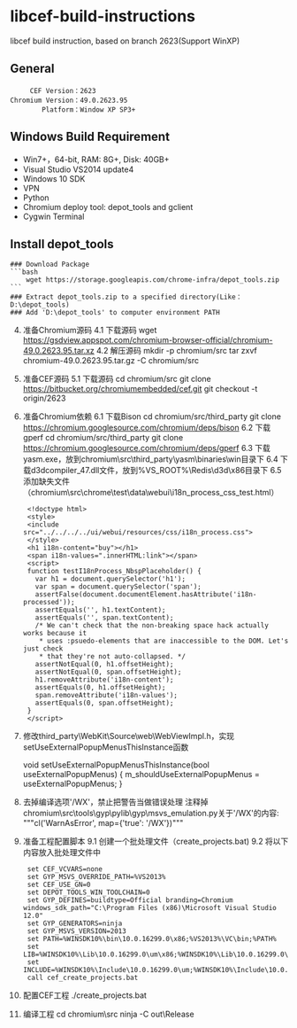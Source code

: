 # libcef-build-instructions
libcef build instruction, based on branch 2623(Support WinXP)

## General
	 	 CEF Version：2623
   	Chromium Version：49.0.2623.95
	        Platform：Window XP SP3+

## Windows Build Requirement
* Win7+，64-bit, RAM: 8G+, Disk: 40GB+
* Visual Studio VS2014 update4
* Windows 10 SDK
* VPN
* Python
* Chromium deploy tool: depot_tools and gclient
* Cygwin Terminal

## Install depot_tools
	### Download Package
	```bash
		wget https://storage.googleapis.com/chrome-infra/depot_tools.zip
	```
	### Extract depot_tools.zip to a specified directory(Like：D:\depot_tools)
	### Add 'D:\depot_tools' to computer environment PATH

4. 准备Chromium源码
	4.1 下载源码
		wget https://gsdview.appspot.com/chromium-browser-official/chromium-49.0.2623.95.tar.xz
	4.2 解压源码
		mkdir -p chromium/src
		tar zxvf chromium-49.0.2623.95.tar.gz -C chromium/src

5. 准备CEF源码
	5.1 下载源码
		cd chromium/src
		git clone https://bitbucket.org/chromiumembedded/cef.git
		git checkout -t origin/2623

6. 准备Chromium依赖
	6.1 下载Bison
		cd chromium/src/third_party
		git clone https://chromium.googlesource.com/chromium/deps/bison
	6.2 下载gperf
		cd chromium/src/third_party
		git clone https://chromium.googlesource.com/chromium/deps/gperf
	6.3 下载yasm.exe，放到chromium\src\third_party\yasm\binaries\win目录下
	6.4 下载d3dcompiler_47.dll文件，放到%VS_ROOT%\Redis\d3d\x86目录下
	6.5 添加缺失文件（chromium\src\chrome\test\data\webui\i18n_process_css_test.html）

		<!doctype html>
		<style>
		<include src="../../../../ui/webui/resources/css/i18n_process.css">
		</style>
		<h1 i18n-content="buy"></h1>
		<span i18n-values=".innerHTML:link"></span>
		<script>
		function testI18nProcess_NbspPlaceholder() {
		  var h1 = document.querySelector('h1');
		  var span = document.querySelector('span');
		  assertFalse(document.documentElement.hasAttribute('i18n-processed'));
		  assertEquals('', h1.textContent);
		  assertEquals('', span.textContent);
		  /* We can't check that the non-breaking space hack actually works because it
		   * uses :psuedo-elements that are inaccessible to the DOM. Let's just check
		   * that they're not auto-collapsed. */
		  assertNotEqual(0, h1.offsetHeight);
		  assertNotEqual(0, span.offsetHeight);
		  h1.removeAttribute('i18n-content');
		  assertEquals(0, h1.offsetHeight);
		  span.removeAttribute('i18n-values');
		  assertEquals(0, span.offsetHeight);
		}
		</script>

7. 修改third_party\WebKit\Source\web\WebViewImpl.h，实现setUseExternalPopupMenusThisInstance函数
	
	void setUseExternalPopupMenusThisInstance(bool useExternalPopupMenus)
    {
        m_shouldUseExternalPopupMenus = useExternalPopupMenus;
    }

8. 去掉编译选项'/WX'，禁止把警告当做错误处理
	注释掉chromium\src\tools\gyp\pylib\gyp\msvs_emulation.py关于'/WX'的内容:
	"""cl('WarnAsError', map={'true': '/WX'})"""

9. 准备工程配置脚本
	9.1 创建一个批处理文件（create_projects.bat)
	9.2 将以下内容放入批处理文件中

		set CEF_VCVARS=none
		set GYP_MSVS_OVERRIDE_PATH=%VS2013%
		set CEF_USE_GN=0
		set DEPOT_TOOLS_WIN_TOOLCHAIN=0
		set GYP_DEFINES=buildtype=Official branding=Chromium windows_sdk_path="C:\Program Files (x86)\Microsoft Visual Studio 12.0"
		set GYP_GENERATORS=ninja
		set GYP_MSVS_VERSION=2013
		set PATH=%WINSDK10%\bin\10.0.16299.0\x86;%VS2013%\VC\bin;%PATH%
		set LIB=%WINSDK10%\Lib\10.0.16299.0\um\x86;%WINSDK10%\Lib\10.0.16299.0\ucrt\x86;%VS2013%\VC\lib;%VS2013%\VC\atlmfc\lib;%LIB%
		set INCLUDE=%WINSDK10%\Include\10.0.16299.0\um;%WINSDK10%\Include\10.0.16299.0\ucrt;%WINSDK10%\Include\10.0.16299.0\shared;%WINSDK10%\Include\10.0.16299.0\winrt;%VS2013%\VC\include;%VS2013%\VC\atlmfc\include;%INCLUDE%
		call cef_create_projects.bat

10. 配置CEF工程
	./create_projects.bat

11. 编译工程
	cd chromium\src
	ninja -C out\Release
